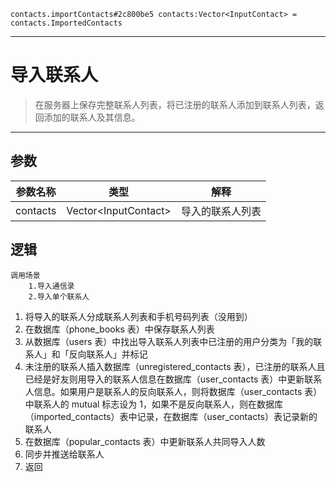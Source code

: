 ```
contacts.importContacts#2c800be5 contacts:Vector<InputContact> = contacts.ImportedContacts
```

---
# 导入联系人

>在服务器上保存完整联系人列表，将已注册的联系人添加到联系人列表，返回添加的联系人及其信息。

---

## 参数
参数名称 | 类型 | 解释
:-: | :-: | :-:
contacts | Vector\<InputContact\> | 导入的联系人列表

## 逻辑
```
调用场景
	1.导入通信录
	2.导入单个联系人
```

1. 将导入的联系人分成联系人列表和手机号码列表（没用到）
2. 在数据库（phone_books 表）中保存联系人列表
3. 从数据库（users 表）中找出导入联系人列表中已注册的用户分类为「我的联系人」和「反向联系人」并标记
4. 未注册的联系人插入数据库（unregistered_contacts 表），已注册的联系人且已经是好友则用导入的联系人信息在数据库（user_contacts 表）中更新联系人信息。如果用户是联系人的反向联系人，则将数据库（user_contacts 表）中联系人的 mutual 标志设为 1，如果不是反向联系人，则在数据库（imported_contacts）表中记录，在数据库（user_contacts）表记录新的联系人
5. 在数据库（popular_contacts 表）中更新联系人共同导入人数
5. 同步并推送给联系人
6. 返回